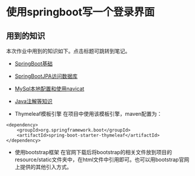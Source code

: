 
# 使用springboot写一个登录界面

## 用到的知识

本次作业中用到的知识如下。点击标题可跳转到笔记。

- [SpringBoot基础](https://github.com/YangShaw/LearningNotes/blob/master/notes/spring-boot-learning.md)

- [SpringBootJPA访问数据库](https://github.com/YangShaw/LearningNotes/blob/master/notes/spring-boot-learning.md)

- [MySql本地配置和使用navicat](https://github.com/YangShaw/LearningNotes/blob/master/notes/mysql.md)

- [Java注解等知识](https://github.com/YangShaw/LearningNotes/blob/master/notes/java.md)

- Thymeleaf模板引擎
在项目中使用该模板引擎，maven配置为：
```
<dependency>
    <groupId>org.springframework.boot</groupId>
    <artifactId>spring-boot-starter-thymeleaf</artifactId>
</dependency>
```

- 使用bootstrap框架
在官网下载后将bootstrap的相关文件放到项目的resource/static文件夹中，在html文件中引用即可。也可以用bootstrap官网上提供的其他引入方式。

